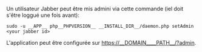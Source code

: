 Un utilisateur Jabber peut être mis admini via cette commande (iel doit s'être loggué une fois avant):
```
sudo -u __APP__ php__PHPVERSION__ __INSTALL_DIR__/daemon.php setAdmin <your jabber id>
```

L'application peut être configurée sur <https://__DOMAIN____PATH__/?admin>.
